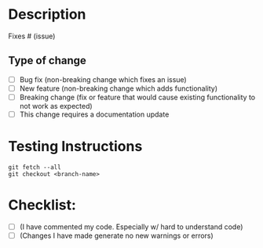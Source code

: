 # Description
Fixes # (issue)
## Type of change
- [ ] Bug fix (non-breaking change which fixes an issue)
- [ ] New feature (non-breaking change which adds functionality)
- [ ] Breaking change (fix or feature that would cause existing functionality to not work as expected)
- [ ] This change requires a documentation update
# Testing Instructions
```
git fetch --all
git checkout <branch-name>
```

# Checklist:
- [ ] (I have commented my code. Especially w/ hard to understand code)
- [ ] (Changes I have made generate no new warnings or errors)
